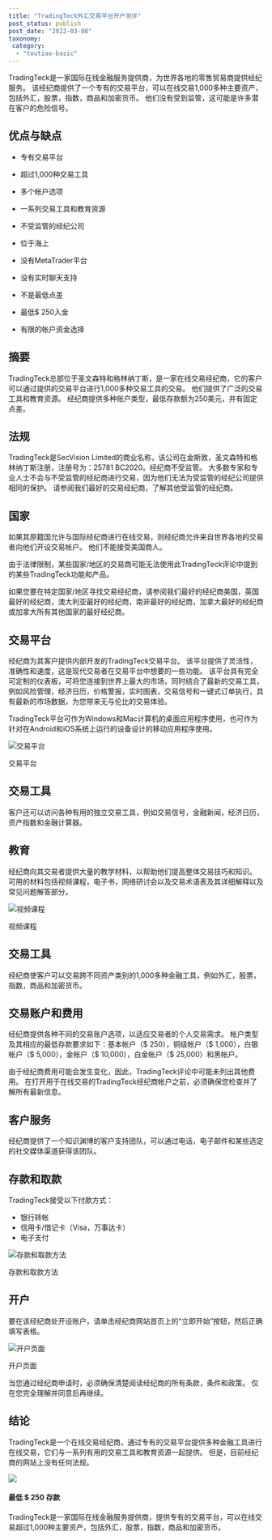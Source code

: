 ```yaml
---
title: "TradingTeck外汇交易平台开户测评"
post_status: publish
post_date: "2022-03-08"
taxonomy:
 category: 
  - "toutiao-basic"
---
```


TradingTeck是一家国际在线金融服务提供商，为世界各地的零售贸易商提供经纪服务。 该经纪商提供了一个专有的交易平台，可以在线交易1,000多种主要资产，包括外汇，股票，指数，商品和加密货币。 他们没有受到监管，这可能是许多潜在客户的危险信号。

## 优点与缺点

- 专有交易平台

- 超过1,000种交易工具

- 多个帐户选项

- 一系列交易工具和教育资源

- 不受监管的经纪公司

- 位于海上

- 没有MetaTrader平台

- 没有实时聊天支持

- 不是最低点差

- 最低$ 250入金

- 有限的帐户资金选择


## 摘要

TradingTeck总部位于圣文森特和格林纳丁斯，是一家在线交易经纪商，它的客户可以通过提供的交易平台进行1,000多种交易工具的交易。 他们提供了广泛的交易工具和教育资源。 经纪商提供多种账户类型，最低存款额为250美元，并有固定点差。

## 法规

TradingTeck是SecVision Limited的商业名称，该公司在金斯敦，圣文森特和格林纳丁斯注册，注册号为：25781 BC2020。经纪商不受监管。 大多数专家和专业人士不会与不受监管的经纪商进行交易，因为他们无法为受监管的经纪公司提供相同的保护。 请参阅我们最好的交易经纪商，了解其他受监管的经纪商。

## 国家

如果其原籍国允许与国际经纪商进行在线交易，则经纪商允许来自世界各地的交易者向他们开设交易帐户。 他们不能接受美国商人。

由于法律限制，某些国家/地区的交易商可能无法使用此TradingTeck评论中提到的某些TradingTeck功能和产品。

如果您要在特定国家/地区寻找交易经纪商，请参阅我们最好的经纪商美国，英国最好的经纪商，澳大利亚最好的经纪商，南非最好的经纪商，加拿大最好的经纪商或加拿大所有其他国家的最好经纪商。

## 交易平台

经纪商为其客户提供内部开发的TradingTeck交易平台。 该平台提供了灵活性，准确性和速度，这是现代交易者在交易平台中想要的一些功能。 该平台具有完全可定制的仪表板，可将您连接到世界上最大的市场，同时结合了最新的交易工具，例如风险管理，经济日历，价格警报，实时图表，交易信号和一键式订单执行，具有最新的市场数据，为您带来无与伦比的交易体验。

TradingTeck平台可作为Windows和Mac计算机的桌面应用程序使用，也可作为针对在Android和iOS系统上运行的设备设计的移动应用程序使用。

![交易平台](https://cdn.fendou.la/funstoutiao/2020/11/TradingTeck-Review-Trading-Platform-1024x718.jpg "交易平台")

交易平台

## 交易工具

客户还可以访问各种有用的独立交易工具，例如交易信号，金融新闻，经济日历，资产指数和金融计算器。

## 教育

经纪商向其交易者提供大量的教学材料，以帮助他们提高整体交易技巧和知识。 可用的材料包括视频课程，电子书，网络研讨会以及交易术语表及其详细解释以及常见问题解答部分。

![视频课程](https://cdn.fendou.la/funstoutiao/2020/11/TradingTeck-Review-Video-Courses-1024x573.jpg "视频课程")

视频课程

## 交易工具

经纪商使客户可以交易跨不同资产类别的1,000多种金融工具，例如外汇，股票，指数，商品和加密货币。

## 交易账户和费用

经纪商提供各种不同的交易账户选项，以适应交易者的个人交易需求。 帐户类型及其相应的最低存款要求如下：基本帐户（$ 250），铜级帐户（$ 1,000），白银帐户（$ 5,000），金帐户（$ 10,000），白金帐户（$ 25,000）和黑帐户。

由于经纪商费用可能会发生变化，因此，TradingTeck评论中可能未列出其他费用。 在打开用于在线交易的TradingTeck经纪商帐户之前，必须确保您检查并了解所有最新信息。

## 客户服务

经纪商提供了一个知识渊博的客户支持团队，可以通过电话，电子邮件和某些选定的社交媒体渠道获得该团队。

## 存款和取款

TradingTeck接受以下付款方式：

- 银行转帐
- 信用卡/借记卡（Visa，万事达卡）
- 电子支付

![存款和取款方法](https://cdn.fendou.la/funstoutiao/2020/11/TradingTeck-Review-Deposit-And-Withdrawal-Methods.jpg "存款和取款方法")

存款和取款方法

## 开户

要在该经纪商处开设账户，请单击经纪商网站首页上的“立即开始”按钮，然后正确填写表格。

![开户页面](https://cdn.fendou.la/funstoutiao/2020/11/TradingTeck-Review-Account-Opening-Page-377x1024.jpg "开户页面")

开户页面

当您通过经纪商申请时，必须确保清楚阅读经纪商的所有条款，条件和政策。 仅在您完全理解并同意后再继续。

## 结论

TradingTeck是一个在线交易经纪商，通过专有的交易平台提供多种金融工具进行在线交易，它们与一系列有用的交易工具和教育资源一起提供。 但是，目前经纪商的网站上没有任何法规。

![](https://cdn.fendou.la/funstoutiao/2020/11/TradingTeck-Logo.png)

#### 最低 $ 250 存款

TradingTeck是一家国际在线金融服务提供商，提供专有的交易平台，可以在线交易超过1,000种主要资产，包括外汇，股票，指数，商品和加密货币。
